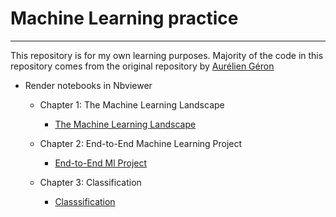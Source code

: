 # Machine Learning practice

---

This repository is for my own learning purposes.
Majority of the code in this repository comes from the original repository by [Aurélien Géron](https://github.com/ageron/handson-ml2)

- Render notebooks in Nbviewer

  - Chapter 1: The Machine Learning Landscape

    - [The Machine Learning Landscape](https://nbviewer.jupyter.org/github/veb-101/Machine-Learning-practice/blob/master/Chapter%201/The%20Machine%20Learning%20Landscape.ipynb)

  - Chapter 2: End-to-End Machine Learning Project

    - [End-to-End Ml Project](https://nbviewer.jupyter.org/github/veb-101/Machine-Learning-practice/blob/master/Chapter%202/End-to-End%20ML%20Project.ipynb)

  - Chapter 3: Classification
    - [Classsification](https://nbviewer.jupyter.org/github/veb-101/Machine-Learning-practice/blob/master/Chapter%203/Classification.ipynb)
